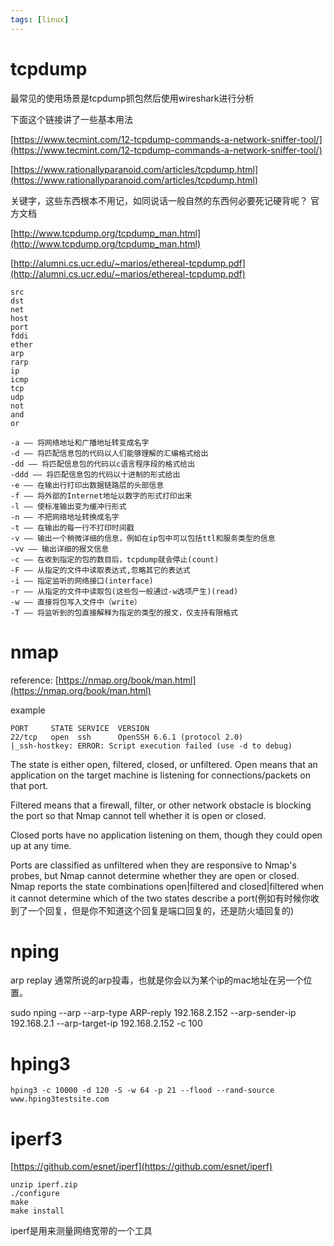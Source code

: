 ```yaml
---
tags: [linux]
---
```

# tcpdump

最常见的使用场景是tcpdump抓包然后使用wireshark进行分析

下面这个链接讲了一些基本用法

[https://www.tecmint.com/12-tcpdump-commands-a-network-sniffer-tool/](https://www.tecmint.com/12-tcpdump-commands-a-network-sniffer-tool/)

[https://www.rationallyparanoid.com/articles/tcpdump.html](https://www.rationallyparanoid.com/articles/tcpdump.html)

关键字，这些东西根本不用记，如同说话一般自然的东西何必要死记硬背呢？
官方文档

[http://www.tcpdump.org/tcpdump_man.html](http://www.tcpdump.org/tcpdump_man.html)

[http://alumni.cs.ucr.edu/~marios/ethereal-tcpdump.pdf](http://alumni.cs.ucr.edu/~marios/ethereal-tcpdump.pdf)

```
src     
dst
net
host
port
fddi
ether
arp
rarp
ip
icmp
tcp
udp
not
and
or
```
```
-a —— 将网络地址和广播地址转变成名字
-d —— 将匹配信息包的代码以人们能够理解的汇编格式给出
-dd —— 将匹配信息包的代码以c语言程序段的格式给出
-ddd —— 将匹配信息包的代码以十进制的形式给出
-e —— 在输出行打印出数据链路层的头部信息
-f —— 将外部的Internet地址以数字的形式打印出来
-l —— 使标准输出变为缓冲行形式
-n —— 不把网络地址转换成名字
-t —— 在输出的每一行不打印时间戳
-v —— 输出一个稍微详细的信息，例如在ip包中可以包括ttl和服务类型的信息
-vv —— 输出详细的报文信息
-c —— 在收到指定的包的数目后，tcpdump就会停止(count)
-F —— 从指定的文件中读取表达式,忽略其它的表达式
-i —— 指定监听的网络接口(interface)
-r —— 从指定的文件中读取包(这些包一般通过-w选项产生)(read)
-w —— 直接将包写入文件中（write）
-T —— 将监听到的包直接解释为指定的类型的报文，仅支持有限格式
```
# nmap

reference:
[https://nmap.org/book/man.html](https://nmap.org/book/man.html)

example

```
PORT     STATE SERVICE  VERSION
22/tcp   open  ssh      OpenSSH 6.6.1 (protocol 2.0)
|_ssh-hostkey: ERROR: Script execution failed (use -d to debug)
```

The state is either open, filtered, closed, or unfiltered. 
Open means that an application on the target machine is listening for connections/packets on that port. 

Filtered means that a firewall, filter, or other network obstacle is blocking the port so that Nmap cannot tell whether it is open or closed. 

Closed ports have no application listening on them, though they could open up at any time. 

Ports are classified as unfiltered when they are responsive to Nmap's probes, but Nmap cannot determine whether they are open or closed. Nmap reports the state combinations open|filtered and closed|filtered when it cannot determine which of the two states describe a port(例如有时候你收到了一个回复，但是你不知道这个回复是端口回复的，还是防火墙回复的)

# nping
arp replay 通常所说的arp投毒，也就是你会以为某个ip的mac地址在另一个位置。

sudo nping --arp --arp-type ARP-reply 192.168.2.152 --arp-sender-ip 192.168.2.1 --arp-target-ip 192.168.2.152 -c 100

# hping3

`hping3 -c 10000 -d 120 -S -w 64 -p 21 --flood --rand-source www.hping3testsite.com`

# iperf3
[https://github.com/esnet/iperf](https://github.com/esnet/iperf)
```
unzip iperf.zip
./configure
make
make install
```
iperf是用来测量网络宽带的一个工具


